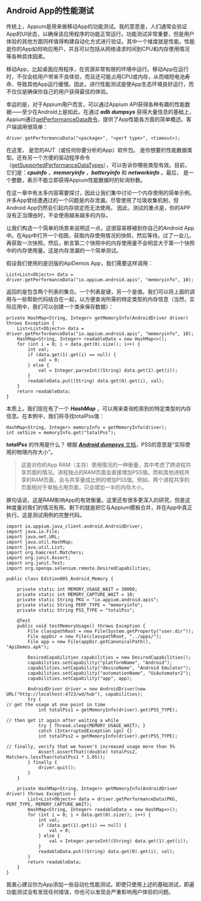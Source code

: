 ## Android App的性能测试

传统上，Appium是用来做移动App的功能测试。我的意思是，人们通常会验证App的UI状态，以确保该应用程序的功能正常运行。功能测试非常重要，但是用户体验的其他方面同样值得构建自动化方式进行验证。其中一个维度就是性能。性能是你的App如何响应用户，并且可以包括从网络请求时间到CPU和内存使用情况等各种具体因素。

移动App，比起桌面应用程序，在资源非常有限的环境中运行。移动App在运行时，不仅会给用户带来不良体验，而且还可能占用CPU或内存，从而缩短电池寿命、导致其他App运行缓慢。因此，进行性能测试是使App生态环境良好运行，而不仅仅是确保你自己的用户获得最佳的体验。

幸运的是，对于Appium用户而言，可以通过Appium API获得各种有趣的性能数据——至少在Android上是如此。在通过 ***adb dumpsys*** 获得大量信息的基础上，Appium通过[getPerformanceData命令](https://appium.io/docs/en/commands/device/performance-data/get-performance-data/)，提供了App性能各方面的简单概述。客户端调用很简单：
```
driver.getPerformanceData("<package>", "<perf type>", <timeout>);
```

在这里，***<package>*** 是您的AUT（或任何你要分析的App）软件包。***<perf type>*** 是你想要的性能数据类型。还有另一个方便的驱动程序命令（[getSupportedPerformanceDataTypes](https://appium.io/docs/en/commands/device/performance-data/performance-data-types/)），可以告诉你哪些类型有效。目前，它们是：***cpuinfo*** ，***memoryinfo*** ，***batteryinfo*** 和 ***networkinfo*** 。最后，***<timeout>*** 是一个整数，表示不能立即获得Appium性能数据时的轮询秒数。

在这一章中有太多内容需要探讨，因此让我们集中讨论一个内存使用的简单示例。 许多App曾经遭遇过的一个问题是内存泄漏。尽管使用了垃圾收集机制，但Android App仍然会引起内存锁定而无法使用。 因此，测试的重点是，你的APP没有正当理由时，不会使用越来越多的内存。

让我们构造一个简单的场景来说明这一点，这很容易移植到你自己的Android App中。在App中打开一个视图，获取内存使用情况的快照，然后等待。过了一会儿，再获取一次快照。然后，断言第二个快照中的内存使用量不会明显大于第一个快照中的内存使用量。这是内存泄漏的一个简单测试。

假设我们使用的是旧版的ApiDemos App，我们需要这样调用：
```
List<List<Object>> data = driver.getPerformanceData("io.appium.android.apis", "memoryinfo", 10);
```

返回的是包含两个列表的集合。一个列表是键，另一个是值。我们可以将上面的调用与一些帮助代码结合在一起，以方便查询所需的特定类型的内存信息（当然，实际应用中，我们可以创建一个类来保存数据）：
```
private HashMap<String, Integer> getMemoryInfo(AndroidDriver driver) throws Exception {
    List<List<Object>> data = driver.getPerformanceData("io.appium.android.apis", "memoryinfo", 10);
    HashMap<String, Integer> readableData = new HashMap<>();
    for (int i = 0; i < data.get(0).size(); i++) {
        int val;
        if (data.get(1).get(i) == null) {
            val = 0;
        } else {
            val = Integer.parseInt((String) data.get(1).get(i));
        }
        readableData.put((String) data.get(0).get(i), val);
    }
    return readableData;
}
```

本质上，我们现在有了一个 ***HashMap*** ，可以用来查询检索到的特定类型的内存信息。在本例中，我们将寻找totalPss值：
```
HashMap<String, Integer> memoryInfo = getMemoryInfo(driver);
int setSize = memoryInfo.get("totalPss");
```

***totalPss*** 的作用是什么？ 根据 [***Android dumpsys*** 文档](https://developer.android.com/studio/command-line/dumpsys.html)，PSS的意思是“实际使用的物理内存大小”。

> 这是对你的App RAM（主存）使用情况的一种衡量，其中考虑了跨进程共享页面的情况。进程独占的RAM页面会直接增加PSS值。而和其他进程共享的RAM页面，会与共享量成比例的增加PSS值。例如，两个进程共享的页面相对于单独占用页面，只会增加一半的内存大小。

换句话说，这是RAM影响App的有效衡量。这里还有很多更深入的研究，但是这种度量对我们的情况有用。剩下的就是把它与Appium模板合并，并在App中真正执行。这是测试用例的完整代码。
```
import io.appium.java_client.android.AndroidDriver;
import java.io.File;
import java.net.URL;
import java.util.HashMap;
import java.util.List;
import org.hamcrest.Matchers;
import org.junit.Assert;
import org.junit.Test;
import org.openqa.selenium.remote.DesiredCapabilities;

public class Edition005_Android_Memory {

    private static int MEMORY_USAGE_WAIT = 30000;
    private static int MEMORY_CAPTURE_WAIT = 10;
    private static String PKG = "io.appium.android.apis";
    private static String PERF_TYPE = "memoryinfo";
    private static String PSS_TYPE = "totalPss";

    @Test
    public void testMemoryUsage() throws Exception {
        File classpathRoot = new File(System.getProperty("user.dir"));
        File appDir = new File(classpathRoot, "../apps/");
        File app = new File(appDir.getCanonicalPath(), "ApiDemos.apk");

        DesiredCapabilities capabilities = new DesiredCapabilities();
        capabilities.setCapability("platformName", "Android");
        capabilities.setCapability("deviceName", "Android Emulator");
        capabilities.setCapability("automationName", "UiAutomator2");
        capabilities.setCapability("app", app);

        AndroidDriver driver = new AndroidDriver(new URL("http://localhost:4723/wd/hub"), capabilities);
        try {
// get the usage at one point in time
            int totalPss1 = getMemoryInfo(driver).get(PSS_TYPE);

// then get it again after waiting a while
            try { Thread.sleep(MEMORY_USAGE_WAIT); }
            catch (InterruptedException ign) {}
            int totalPss2 = getMemoryInfo(driver).get(PSS_TYPE);

// finally, verify that we haven't increased usage more than 5%
            Assert.assertThat((double) totalPss2, Matchers.lessThan(totalPss1 * 1.05));
        } finally {
            driver.quit();
        }
    }

    private HashMap<String, Integer> getMemoryInfo(AndroidDriver driver) throws Exception {
        List<List<Object>> data = driver.getPerformanceData(PKG, PERF_TYPE, MEMORY_CAPTURE_WAIT);
        HashMap<String, Integer> readableData = new HashMap<>();
        for (int i = 0; i < data.get(0).size(); i++) {
            int val;
            if (data.get(1).get(i) == null) {
                val = 0;
            } else {
                val = Integer.parseInt((String) data.get(1).get(i));
            }
            readableData.put((String) data.get(0).get(i), val);
        }
        return readableData;
    }
}
```

我衷心建议你为App添加一些自动化性能测试。即使只使用上述的基础测试，即遍功能测试没有发现任何错误，你也可以发现会严重影响用户体验的问题。